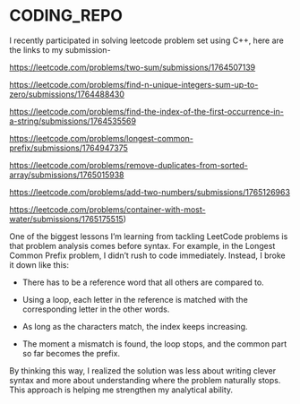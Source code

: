# CODING_REPO 


I recently participated in solving leetcode problem set using C++, here are the links to my submission- 

 
https://leetcode.com/problems/two-sum/submissions/1764507139

https://leetcode.com/problems/find-n-unique-integers-sum-up-to-zero/submissions/1764488430

https://leetcode.com/problems/find-the-index-of-the-first-occurrence-in-a-string/submissions/1764535569

https://leetcode.com/problems/longest-common-prefix/submissions/1764947375

https://leetcode.com/problems/remove-duplicates-from-sorted-array/submissions/1765015938

https://leetcode.com/problems/add-two-numbers/submissions/1765126963

https://leetcode.com/problems/container-with-most-water/submissions/1765175515)

One of the biggest lessons I’m learning from tackling LeetCode problems is that problem analysis comes before syntax.
For example, in the Longest Common Prefix problem, I didn’t rush to code immediately. Instead, I broke it down like this:
* There has to be a reference word that all others are compared to.

* Using a loop, each letter in the reference is matched with the corresponding letter in the other words.

* As long as the characters match, the index keeps increasing.

* The moment a mismatch is found, the loop stops, and the common part so far becomes the prefix.

By thinking this way, I realized the solution was less about writing clever syntax and more about understanding where the problem naturally stops.
This approach is helping me strengthen my analytical ability.
